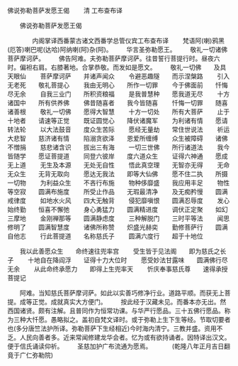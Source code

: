   佛说弥勒菩萨发愿王偈
　　清 工布查布译




　　佛说弥勒菩萨发愿王偈

　　　　内阁掌译西番蒙古诸文西番学总管仪宾工布查布译
　　梵语阿(喇)鸦黑(厄答)喇巴呢(达哈)阿纳喇(阿)杂(阿)。
　　华言圣弥勒愿王。
　　敬礼一切诸佛菩萨摩诃萨。
　　佛告阿难。夫弥勒菩萨摩诃萨。往昔誓行菩提行时。昼夜六时。偏袒右肩。右膝著地。合掌恭敬。而发如是愿文。
　　敬礼一切佛　　及具天眼仙
　　菩萨摩诃萨　　并诸声闻众
　　令避恶趣隧　　而示涅槃路
　　引入无老死　　敬礼菩提心
　　我由无明心　　所作一切罪
　　今于佛面前　　忏悔尽无余
　　自我三业门　　所积资粮福
　　是我普慧种　　愿我道无尽
　　十方诸国中　　所有供养佛
　　佛昔随喜者　　我今皆随喜
　　忏悔一切罪　　随喜诸善根
　　敬礼一切佛　　愿得大智慧
　　十方一切处　　所有大菩萨
　　止于十地者　　请速等正觉
　　既证圆觉心　　降伏诸魔军
　　为利诸有情　　愿请转法轮
　　以大法鼓音　　度众生苦际
　　愿经无量劫　　常住世说法
　　祈运大悲智　　慈济诸有情
　　陷溺贪欲泽　　恩爱所缠缚
　　众生被障碍　　诸佛不憎捐
　　慈悲诸含识　　拔出三有海
　　一切三世佛　　所行诸道法
　　我今皆随学　　愿证菩提道
　　同登六彼岸　　度六道众生
　　证得六神通　　愿成无上道
　　无生及本源　　无处无自性
　　悟此真空理　　无智亦无得
　　无命无众生　　无背无取向
　　愿达无我法　　即等大仙佛
　　愿不住二执　　所摄一切物
　　为利益众生　　不吝行布施
　　物种侈靡盛　　我应用丰足
　　物性等空寂　　圆满布施度
　　所受止作品　　无瑕最清净
　　及无痴矜慢　　圆满戒律度
　　如地水火风　　四大无触背
　　侵犯靡嗔恨　　圆满忍辱度
　　发心始终勤　　恒喜不懈弛
　　身心勇猛力　　圆满精进度
　　调伏正定聚　　如幻三摩地
　　金刚禅那等　　圆满静虑度
　　三种解脱门　　三时平等法
　　闻思修明了　　圆满智慧度
　　诸佛所称赞　　炽盛光赫奕
　　勤修菩萨行　　圆满自他志
　　行此菩提道　　名称慈氏子
　　圆满六度行　　超于十地位

　　我以此善愿众生　　命终速往兜率宫
　　受生皆于见法阁　　即为慈氏之长子
　　十地自在降阎浮　　证得十力大位时
　　愿受妙法甘露味　　圆满佛行尽无余
　　从此命终承愿力　　即得上生兜率天
　　忻庆奉事慈氏尊　　速得承授菩提记

　　阿难。当知慈氏菩萨摩诃萨。如此以实善巧修净行业。道路平顺。而获无上菩提。成等正觉。成就真实大方便门。
　　按此经于汉藏未见。而番本亦无出。然西国诸贤。颇有注解。且普同作为恒常功课。与华严行愿品。三十五佛行愿品。称为三种大忏愿。愚略拟之。盖初自梵文译时。或于弥勒上生下生等经。节取切要者也(多分唐竺法护所译。弥勒菩萨下生经相近)今时海内清宁。三教并盛。资用不乏。人民向善者多。近来常闻修建龙华会者。忆为或有欲持诵者。因特译出汉文。便于信氏诵读仰祈。
　　圣慈加护广布流通为愿焉。
　　　(乾隆八年正月吉日翻竟于广仁弥勒院)

